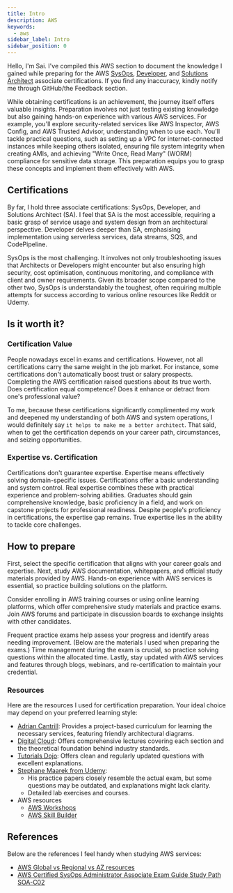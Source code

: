 ```yaml
---
title: Intro 
description: AWS
keywords:
  - aws
sidebar_label: Intro
sidebar_position: 0
---
```


Hello, I'm Sai. I've compiled this AWS section to document the knowledge I gained while preparing for the AWS [SysOps](https://aws.amazon.com/certification/certified-sysops-admin-associate/), [Developer](https://aws.amazon.com/certification/certified-developer-associate/), and [Solutions Architect](https://aws.amazon.com/certification/certified-solutions-architect-associate/) associate certifications. If you find any inaccuracy, kindly notify me through GitHub/the Feedback section.

While obtaining certifications is an achievement, the journey itself offers valuable insights. Preparation involves not just testing existing knowledge but also gaining hands-on experience with various AWS services. For example, you'll explore security-related services like AWS Inspector, AWS Config, and AWS Trusted Advisor, understanding when to use each. You'll tackle practical questions, such as setting up a VPC for internet-connected instances while keeping others isolated, ensuring file system integrity when creating AMIs, and achieving "Write Once, Read Many" (WORM) compliance for sensitive data storage. This preparation equips you to grasp these concepts and implement them effectively with AWS.

## Certifications

By far, I hold three associate certifications: SysOps, Developer, and Solutions Architect (SA). I feel that SA is the most accessible, requiring a basic grasp of service usage and system design from an architectural perspective. Developer delves deeper than SA, emphasising implementation using serverless services, data streams, SQS, and CodePipeline.

SysOps is the most challenging. It involves not only troubleshooting issues that Architects or Developers might encounter but also ensuring high security, cost optimisation, continuous monitoring, and compliance with client and owner requirements. Given its broader scope compared to the other two, SysOps is understandably the toughest, often requiring multiple attempts for success according to various online resources like Reddit or Udemy.

## Is it worth it?

### Certification Value

People nowadays excel in exams and certifications. However, not all certifications carry the same weight in the job market. For instance, some certifications don't automatically boost trust or salary prospects. Completing the AWS certification raised questions about its true worth. Does certification equal competence? Does it enhance or detract from one's professional value? 

To me, because these certifications significantly complimented my work and deepened my understanding of both AWS and system operations, I would definitely say `it helps to make me a better architect`. That said, when to get the certification depends on your career path, circumstances, and seizing opportunities.

### Expertise vs. Certification

Certifications don't guarantee expertise. Expertise means effectively solving domain-specific issues. Certifications offer a basic understanding and system control. Real expertise combines these with practical experience and problem-solving abilities. Graduates should gain comprehensive knowledge, basic proficiency in a field, and work on capstone projects for professional readiness. Despite people's proficiency in certifications, the expertise gap remains. True expertise lies in the ability to tackle core challenges.

## How to prepare

First, select the specific certification that aligns with your career goals and expertise. Next, study AWS documentation, whitepapers, and official study materials provided by AWS. Hands-on experience with AWS services is essential, so practice building solutions on the platform.

Consider enrolling in AWS training courses or using online learning platforms, which offer comprehensive study materials and practice exams. Join AWS forums and participate in discussion boards to exchange insights with other candidates.

Frequent practice exams help assess your progress and identify areas needing improvement. (Below are the materials I used when preparing the exams.) Time management during the exam is crucial, so practice solving questions within the allocated time. Lastly, stay updated with AWS services and features through blogs, webinars, and re-certification to maintain your credential.

### Resources

Here are the resources I used for certification preparation. Your ideal choice may depend on your preferred learning style:

- [Adrian Cantrill](https://cantrill.io/): Provides a project-based curriculum for learning the necessary services, featuring friendly architectural diagrams. 
- [Digital Cloud](https://digitalcloud.training/): Offers comprehensive lectures covering each section and the theoretical foundation behind industry standards. 
- [Tutorials Dojo](https://tutorialsdojo.com/): Offers clean and regularly updated questions with excellent explanations.
- [Stephane Maarek from Udemy](https://www.udemy.com/user/stephane-maarek/): 
  - His practice papers closely resemble the actual exam, but some questions may be outdated, and explanations might lack clarity.
  - Detailed lab exercises and courses.
- AWS resources
  - [AWS Workshops](https://workshops.aws/categories/AI%2FML)
  - [AWS Skill Builder](https://skillbuilder.aws/)

## References 

Below are the references I feel handy when studying AWS services:
- [AWS Global vs Regional vs AZ resources](https://jayendrapatil.com/aws-global-vs-regional-vs-az-resources/)
- [AWS Certified SysOps Administrator Associate Exam Guide Study Path SOA-C02](https://tutorialsdojo.com/aws-certified-sysops-administrator-associate-exam-guide-study-path-soa-c02/)


  